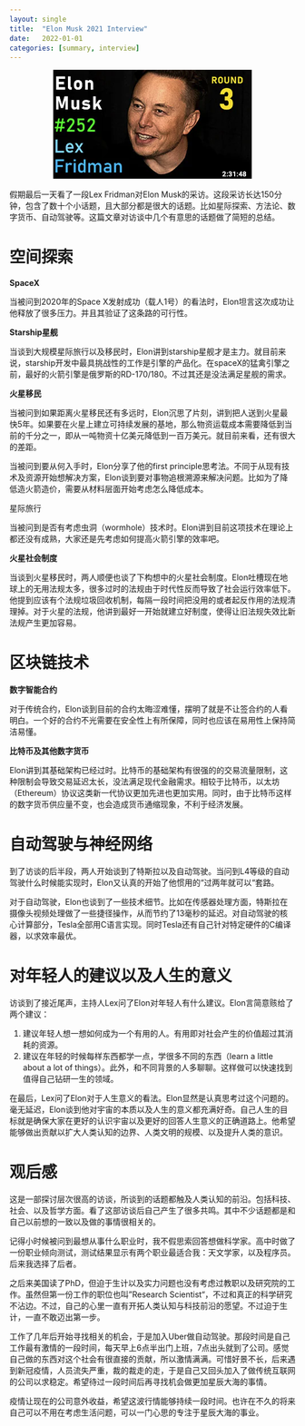 ```yaml
---
layout: single
title:  "Elon Musk 2021 Interview"
date:   2022-01-01
categories: [summary, interview]
---
```


<p align="center">
    <img src="/assets/images/2022-01-03-elon-musk-interview/2022-01-03-elon-musk-interview.png" alt="drawing"/>
</p>

假期最后一天看了一段Lex Fridman对Elon Musk的采访。这段采访长达150分钟，包含了数十个小话题，且大部分都是很大的话题。比如星际探索、方法论、数字货币、自动驾驶等。这篇文章对访谈中几个有意思的话题做了简短的总结。


# 空间探索

**SpaceX**

当被问到2020年的Space X发射成功（载人1号）的看法时，Elon坦言这次成功让他释放了很多压力。并且其验证了这条路的可行性。

**Starship星舰**

当谈到大规模星际旅行以及移民时，Elon讲到starship星舰才是主力。就目前来说，starship开发中最具挑战性的工作是引擎的产品化。在spaceX的猛禽引擎之前，最好的火箭引擎是俄罗斯的RD-170/180。不过其还是没法满足星舰的需求。

**火星移民**

当被问到如果距离火星移民还有多远时，Elon沉思了片刻，讲到把人送到火星最快5年。如果要在火星上建立可持续发展的基地，那么物资运载成本需要降低到当前的千分之一，即从一吨物资十亿美元降低到一百万美元。就目前来看，还有很大的差距。

当被问到要从何入手时，Elon分享了他的first principle思考法。不同于从现有技术及资源开始想解决方案，Elon谈到要对事物追根溯源来解决问题。比如为了降低造火箭造价，需要从材料层面开始考虑怎么降低成本。

星际旅行

当被问到是否有考虑虫洞（wormhole）技术时。Elon讲到目前这项技术在理论上都还没有成熟，大家还是先考虑如何提高火箭引擎的效率吧。

**火星社会制度**

当谈到火星移民时，两人顺便也谈了下构想中的火星社会制度。Elon吐槽现在地球上的无用法规太多，很多过时的法规由于时代性反而导致了社会运行效率低下。他提到应该有个法规垃圾回收机制，每隔一段时间把没用的或者起反作用的法规清理掉。对于火星的法规，他讲到最好一开始就建立好制度，使得让旧法规失效比新法规产生更加容易。

# 区块链技术

**数字智能合约**

对于传统合约，Elon谈到目前的合约太晦涩难懂，摆明了就是不让签合约的人看明白。一个好的合约不光需要在安全性上有所保障，同时也应该在易用性上保持简洁易懂。

**比特币及其他数字货币**

Elon讲到其基础架构已经过时。比特币的基础架构有很强的的交易流量限制，这种限制会导致交易延迟太长，没法满足现代金融需求。相较于比特币，以太坊（Ethereum）协议这类新一代协议更加先进也更加实用。同时，由于比特币这样的数字货币供应量不变，也会造成货币通缩现象，不利于经济发展。

# 自动驾驶与神经网络

到了访谈的后半段，两人开始谈到了特斯拉以及自动驾驶。当问到L4等级的自动驾驶什么时候能实现时，Elon又认真的开始了他惯用的“过两年就可以“套路。

对于自动驾驶，Elon也谈到了一些技术细节。比如在传感器处理方面，特斯拉在摄像头视频处理做了一些捷径操作，从而节约了13毫秒的延迟。对自动驾驶的核心计算部分，Tesla全部用C语言实现。同时Tesla还有自己针对特定硬件的C编译器，以求效率最优。

# 对年轻人的建议以及人生的意义

访谈到了接近尾声，主持人Lex问了Elon对年轻人有什么建议。Elon言简意赅给了两个建议：

1. 建议年轻人想一想如何成为一个有用的人。有用即对社会产生的价值超过其消耗的资源。
2. 建议在年轻的时候每样东西都学一点，学很多不同的东西（learn a little about a lot of things）。此外，和不同背景的人多聊聊。这样做可以快速找到值得自己钻研一生的领域。

在最后，Lex问了Elon对于人生意义的看法。Elon显然是认真思考过这个问题的。毫无延迟，Elon谈到他对宇宙的本质以及人生的意义都充满好奇。自己人生的目标就是确保大家在更好的认识宇宙以及更好的回答人生意义的正确道路上。他希望能够做出贡献以扩大人类认知的边界、人类文明的规模、以及提升人类的意识。

# 观后感

这是一部探讨层次很高的访谈，所谈到的话题都触及人类认知的前沿。包括科技、社会、以及哲学方面。看了这部访谈后自己产生了很多共鸣。其中不少话题都是和自己以前想的一致以及做的事情很相关的。

记得小时候被问到最想从事什么职业时，我不假思索回答想做科学家。高中时做了一份职业倾向测试，测试结果显示有两个职业最适合我：天文学家，以及程序员。后来我选择了后者。

之后来美国读了PhD，但迫于生计以及实力问题也没有考虑过教职以及研究院的工作。虽然但第一份工作的职位也叫”Research Scientist“，不过和真正的科学研究不沾边。不过，自己的心里一直有开拓人类认知与科技前沿的愿望。不过迫于生计，一直不敢迈出第一步。

工作了几年后开始寻找相关的机会，于是加入Uber做自动驾驶。那段时间是自己工作最有激情的一段时间，每天早上6点半出门上班，7点出头就到了公司。感觉自己做的东西对这个社会有很直接的贡献，所以激情满满。可惜好景不长，后来遇到新冠疫情，人员流失严重，裁的裁走的走，于是自己又回头加入了做传统互联网的公司以求稳定。希望待过一段时间后再寻找机会做更加星辰大海的事情。

疫情让现在的公司意外收益，希望这波行情能够持续一段时间。也许在不久的将来自己可以不用在考虑生活问题，可以一门心思的专注于星辰大海的事业。
